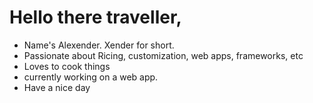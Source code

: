 # Hello there traveller, 

* Name's Alexender. Xender for short.
* Passionate about Ricing, customization, web apps, frameworks, etc
* Loves to cook things
* currently working on a web app.
* Have a nice day
